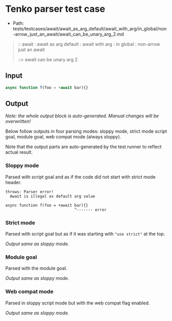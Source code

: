 # Tenko parser test case

- Path: tests/testcases/await/await_as_arg_default/await_with_arg/in_global/non-arrow_just_an_await/await_can_be_unary_arg_2.md

> :: await : await as arg default : await with arg : in global : non-arrow just an await
>
> ::> await can be unary arg 2

## Input

`````js
async function f(foo = +await bar){}
`````

## Output

_Note: the whole output block is auto-generated. Manual changes will be overwritten!_

Below follow outputs in four parsing modes: sloppy mode, strict mode script goal, module goal, web compat mode (always sloppy).

Note that the output parts are auto-generated by the test runner to reflect actual result.

### Sloppy mode

Parsed with script goal and as if the code did not start with strict mode header.

`````
throws: Parser error!
  Await is illegal as default arg value

async function f(foo = +await bar){}
                              ^------- error
`````

### Strict mode

Parsed with script goal but as if it was starting with `"use strict"` at the top.

_Output same as sloppy mode._

### Module goal

Parsed with the module goal.

_Output same as sloppy mode._

### Web compat mode

Parsed in sloppy script mode but with the web compat flag enabled.

_Output same as sloppy mode._
